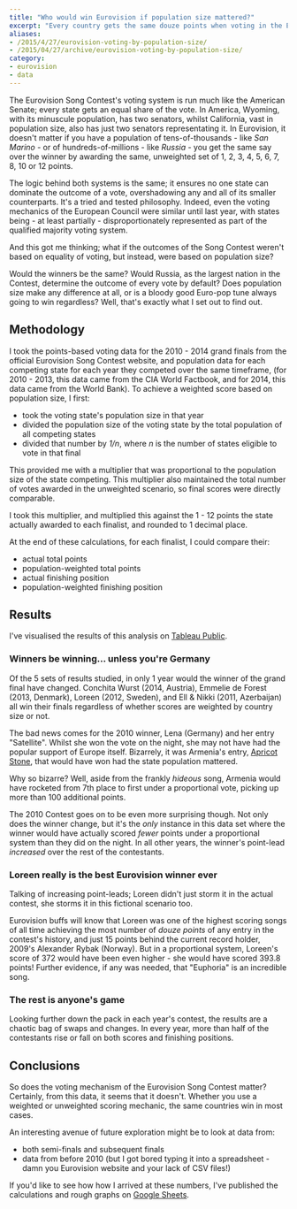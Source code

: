 ```yaml
---
title: "Who would win Eurovision if population size mattered?"
excerpt: "Every country gets the same douze points when voting in the Eurovision Song Contest. But what if they didn't?"
aliases: 
- /2015/4/27/eurovision-voting-by-population-size/
- /2015/04/27/archive/eurovision-voting-by-population-size/
category:
- eurovision
- data
---
```


The Eurovision Song Contest's voting system is run much like the American Senate; every state gets an equal share of the vote. In America, Wyoming, with its minuscule population, has two senators, whilst California, vast in population size, also has just two senators representating it. In Eurovision, it doesn't matter if you have a population of tens-of-thousands - like *San Marino* - or of hundreds-of-millions - like *Russia* - you get the same say over the winner by awarding the same, unweighted set of 1, 2, 3, 4, 5, 6, 7, 8, 10 or 12 points. 

The logic behind both systems is the same; it ensures no one state can dominate the outcome of a vote, overshadowing any and all of its smaller counterparts. It's a tried and tested philosophy. Indeed, even the voting mechanics of the European Council were similar until last year, with states being - at least partially - disproportionately represented as part of the qualified majority voting system.

And this got me thinking; what if the outcomes of the Song Contest weren't based on equality of voting, but instead, were based on population size?

Would the winners be the same? Would Russia, as the largest nation in the Contest, determine the outcome of every vote by default? Does population size make any difference at all, or is a bloody good Euro-pop tune always going to win regardless? Well, that's exactly what I set out to find out. 

## Methodology

I took the points-based voting data for the 2010 - 2014 grand finals from the official Eurovision Song Contest website, and population data for each competing state for each year they competed over the same timeframe, (for 2010 - 2013, this data came from the CIA World Factbook, and for 2014, this data came from the World Bank). To achieve a weighted score based on population size, I first:

- took the voting state's population size in that year
- divided the population size of the voting state by the total population of all competing states
- divided that number by *1/n*, where *n* is the number of states eligible to vote in that final

This provided me with a multiplier that was proportional to the population size of the state competing. This multiplier also maintained the total number of votes awarded in the unweighted scenario, so final scores were directly comparable. 

I took this multiplier, and multiplied this against the 1 - 12 points the state actually awarded to each finalist, and rounded to 1 decimal place.

At the end of these calculations, for each finalist, I could compare their:

- actual total points
- population-weighted total points
- actual finishing position
- population-weighted finishing position

## Results

I've visualised the results of this analysis on [Tableau Public](https://public.tableau.com/profile/john.peart#!/vizhome/WhowouldwinEurovisionifpopulationsizemattered/WhowouldwinEurovisionifpopulationsizemattered).

### Winners be winning... unless you're Germany

Of the 5 sets of results studied, in only 1 year would the winner of the grand final have changed. Conchita Wurst (2014, Austria), Emmelie de Forest (2013, Denmark), Loreen (2012, Sweden), and Ell & Nikki (2011, Azerbaijan) all win their finals regardless of whether scores are weighted by country size or not. 

The bad news comes for the 2010 winner, Lena (Germany) and her entry "Satellite". Whilst she won the vote on the night, she may not have had the popular support of Europe itself. Bizarrely, it was Armenia's entry, [Apricot Stone](https://www.youtube.com/watch?v=bdAd4Y8agas), that would have won had the state population mattered. 

Why so bizarre? Well, aside from the frankly *hideous* song, Armenia would have rocketed from 7th place to first under a proportional vote, picking up more than 100 additional points.

The 2010 Contest goes on to be even more surprising though. Not only does the winner change, but it's the *only* instance in this data set where the winner would have actually scored *fewer* points under a proportional system than they did on the night. In all other years, the winner's point-lead *increased* over the rest of the contestants.

### Loreen really is the best Eurovision winner ever

Talking of increasing point-leads; Loreen didn't just storm it in the actual contest, she storms it in this fictional scenario too. 

Eurovision buffs will know that Loreen was one of the highest scoring songs of all time achieving the most number of *douze points* of any entry in the contest's history, and just 15 points behind the current record holder, 2009's Alexander Rybak (Norway). But in a proportional system, Loreen's score of 372 would have been even higher - she would have scored 393.8 points! Further evidence, if any was needed, that "Euphoria" is an incredible song.

### The rest is anyone's game

Looking further down the pack in each year's contest, the results are a chaotic bag of swaps and changes. In every year, more than half of the contestants rise or fall on both scores and finishing positions.  

## Conclusions

So does the voting mechanism of the Eurovision Song Contest matter? Certainly, from this data, it seems that it doesn't. Whether you use a weighted or unweighted scoring mechanic, the same countries win in most cases. 

An interesting avenue of future exploration might be to look at data from:

- both semi-finals and subsequent finals
- data from before 2010 (but I got bored typing it into a spreadsheet - damn you Eurovision website and your lack of CSV files!)

If you'd like to see how how I arrived at these numbers, I've published the calculations and rough graphs on [Google Sheets](https://docs.google.com/spreadsheets/d/1TiRYopSC2oSUfG7FX8LG4Vz5dWkAdGvZN9UKWuqtHdg/edit?usp=sharing "See the data set on Google Sheets").